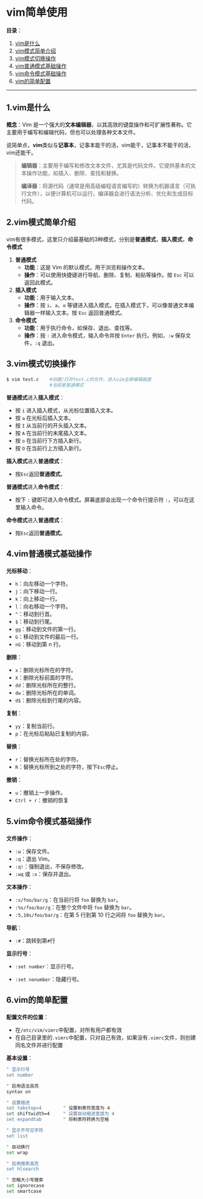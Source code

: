 # vim简单使用

**目录**：

1. [vim是什么](#1.0)
2. [vim模式简单介绍](#2.0)
3. [vim模式切换操作](#3.0)
4. [vim普通模式基础操作](#4.0)
5. [vim命令模式基础操作](#5.0)
6. [vim的简单配置](#6.0)

---

## 1.vim是什么<p id="1.0"></p>

**概念**：Vim 是一个强大的**文本编辑器**，以其高效的键盘操作和可扩展性著称。它主要用于编写和编辑代码，但也可以处理各种文本文件。

说简单点，**vim**类似与**记事本**，记事本能干的活，vim能干，记事本不能干的活，vim还能干。

> **编辑器**：主要用于编写和修改文本文件，尤其是代码文件。它提供基本的文本操作功能，如插入、删除、查找和替换。
>
> **编译器**：将源代码（通常是用高级编程语言编写的）转换为机器语言（可执行文件），以便计算机可以运行。编译器会进行语法分析、优化和生成目标代码。

## 2.vim模式简单介绍<p id="2.0"></p>

vim有很多模式，这里只介绍最基础的3种模式，分别是**普通模式**，**插入模式**，**命令模式**

1. **普通模式**
   + **功能**：这是 Vim 的默认模式，用于浏览和操作文本。
   + **操作**：可以使用快捷键进行导航、删除、复制、粘贴等操作。按 `Esc` 可以返回此模式。
2. **插入模式**
   * **功能**：用于输入文本。
   * **操作**：按 `i`、`a`、`o` 等键进入插入模式。在插入模式下，可以像普通文本编辑器一样输入文本。按 `Esc` 返回普通模式。
3. **命令模式**
   * **功能**：用于执行命令，如保存、退出、查找等。
   * **操作**：按 `:` 进入命令模式，输入命令并按 `Enter` 执行。例如，`:w` 保存文件，`:q` 退出。

## 3.vim模式切换操作<p id="3.0"></p>

```bash
$ vim test.c	#创建/打开test.c的文件，进入vim全屏编辑画面
				#当前是普通模式
```

**普通模式**进入**插入模式**：

* 按 `i` 进入插入模式，从光标位置插入文本。
* 按 `a` 在光标后插入文本。
* 按 `I` 从当前行的开头插入文本。
* 按 `A` 在当前行的末尾插入文本。
* 按 `o` 在当前行下方插入新行。
* 按 `O` 在当前行上方插入新行。

**插入模式**进入**普通模式**：

+ 按`Esc`返回**普通模式**。

**普通模式**进入**命令模式**：

+ 按下 `:` 键即可进入命令模式。屏幕底部会出现一个命令行提示符 `:`，可以在这里输入命令。

**命令模式**进入**普通模式**：

+ 按`Esc`返回**普通模式**。

## 4.vim普通模式基础操作<p id="4.0"></p>

**光标移动**：

+ `h`：向左移动一个字符。
+ `j`：向下移动一行。
+ `k`：向上移动一行。
+ `l`：向右移动一个字符。
+ `^`：移动到行首。
+ `$`：移动到行尾。
+ `gg`：移动到文件的第一行。
+ `G`：移动到文件的最后一行。
+ `nG`：移动到第 n 行。

**删除**：

+ `x`：删除光标所在的字符。
+ `X`：删除光标前面的字符。
+ `dd`：删除光标所在的整行。
+ `dw`：删除光标所在的单词。
+ `d$`：删除光标到行尾的内容。

**复制**：

* `yy`：复制当前行。
* `p`：在光标后粘贴已复制的内容。

**替换**：

+ `r`：替换光标所在处的字符。
+ `R`：替换光标所到之处的字符，按下`Esc`停止。

**撤销**：

+ `u`：撤销上一步操作。
+ `Ctrl + r`：撤销的恢复

## 5.vim命令模式基础操作<p id="5.0"></p>

**文件操作**：

+ `:w`：保存文件。
+ `:q`：退出 Vim。
+ `:q!`：强制退出，不保存修改。
+ `:wq` 或 `:x`：保存并退出。

**文本操作**：

+ `:s/foo/bar/g`：在当前行将 `foo` 替换为 `bar`。
+ `:%s/foo/bar/g`：在整个文件中将 `foo` 替换为 `bar`。
+ `:5,10s/foo/bar/g`：在第 5 行到第 10 行之间将 `foo` 替换为 `bar`。

**导航**：

+ `:#`：跳转到第`#`行

**显示行号**：

+ `:set number`：显示行号。

+ `:set nonumber`：隐藏行号。

## 6.vim的简单配置<p id="6.0"></p>

**配置文件的位置**：

+ 在`/etc/vim/vimrc`中配置，对所有用户都有效
+ 在自己目录里的`.vimrc`中配置，只对自己有效，如果没有`.vimrc`文件，则创建同名文件并进行配置

**基本设置**：

```bash
" 显示行号
set number

" 启用语法高亮
syntax on

" 设置缩进
set tabstop=4        " 设置制表符宽度为 4
set shiftwidth=4     " 设置自动缩进宽度为 4
set expandtab        " 将制表符转换为空格

" 显示不可见字符
set list

" 自动换行
set wrap

" 启用搜索高亮
set hlsearch

" 忽略大小写搜索
set ignorecase
set smartcase
```

